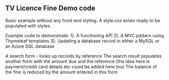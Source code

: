 ## TV Licence Fine Demo code
Basic example without any front end styling. A style.css exists ready to be populated with styles.

Example code to demonstrate:
1]. A functioning API
2]. A MVC pattern using Thymeleaf templates
3]. Updating a database record in either a MySQL or an Azure SQL database

A search form - looks up records by reference
The search result populates another form with the amount due and the reference (the idea here is payment/credit card details etc could be added here too)
The balance of the fine is reduced by the amount entered in this form
